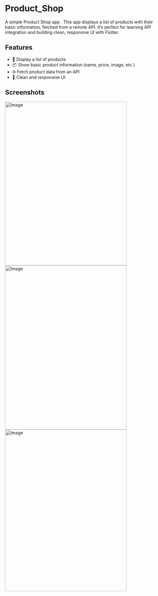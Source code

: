 # Product_Shop

A simple Product Shop app . This app displays a list of products with their basic information, fetched from a remote API. It’s perfect for learning API integration and building clean, responsive UI with Flutter.

## Features

- 🛒 Display a list of products
- 📦 Show basic product information (name, price, image, etc.)
- 🌐 Fetch product data from an API
- 📱 Clean and responsive UI
 
## Screenshots
<img width="400" height="539" alt="Image" src="https://github.com/user-attachments/assets/aaac6d40-33ff-4a28-8700-e9b43162d28e" />
<br>
<img width="400" height="540" alt="Image" src="https://github.com/user-attachments/assets/b6756f13-f8e8-443a-9a38-c94f6ba90a70" />
<br>
<img width="400" height="532" alt="Image" src="https://github.com/user-attachments/assets/eecbf374-e01a-4949-b260-877231d7bd19" />
